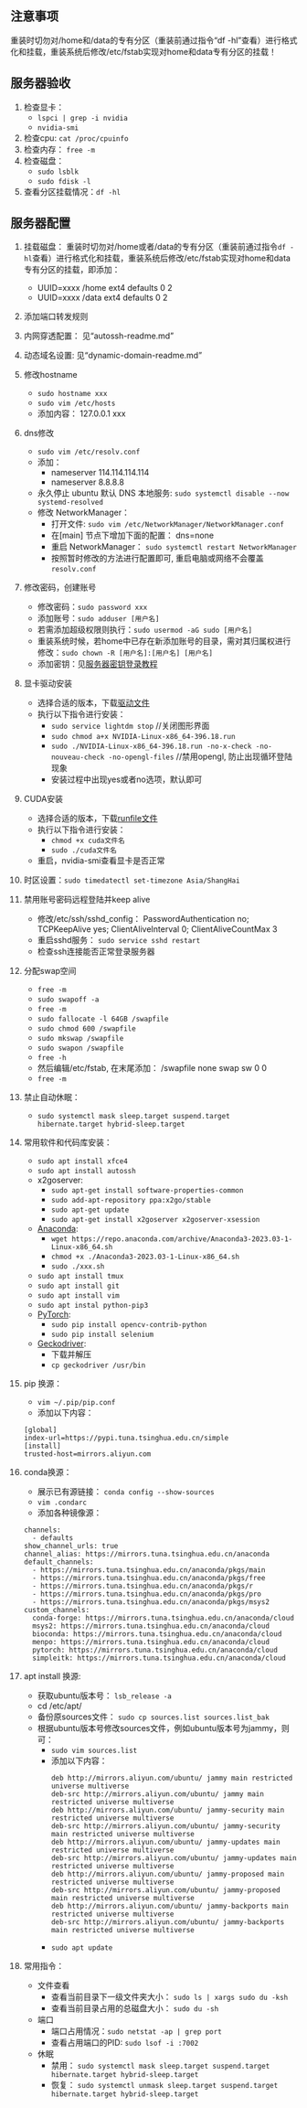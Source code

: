 ## 注意事项
重装时切勿对/home和/data的专有分区（重装前通过指令“df -hl”查看）进行格式化和挂载，重装系统后修改/etc/fstab实现对home和data专有分区的挂载！

## 服务器验收
1. 检查显卡：
    - `lspci | grep -i nvidia`
    - `nvidia-smi`
2. 检查cpu: `cat /proc/cpuinfo`
3. 检查内存： `free -m`
4. 检查磁盘：
    - `sudo lsblk`
    - `sudo fdisk -l`
5. 查看分区挂载情况：`df -hl`

## 服务器配置
1. 挂载磁盘： 重装时切勿对/home或者/data的专有分区（重装前通过指令`df -hl`查看）进行格式化和挂载，重装系统后修改/etc/fstab实现对home和data专有分区的挂载，即添加：
    + UUID=xxxx /home           ext4    defaults        0       2
    + UUID=xxxx /data           ext4    defaults        0       2
2. 添加端口转发规则
3. 内网穿透配置： 见“autossh-readme.md”
4. 动态域名设置: 见“dynamic-domain-readme.md”
5. 修改hostname
    + `sudo hostname xxx`
    + `sudo vim /etc/hosts`
    + 添加内容： 127.0.0.1 xxx
6. dns修改
    + `sudo vim /etc/resolv.conf`
    + 添加：
        - nameserver 114.114.114.114
        - nameserver 8.8.8.8
    + 永久停止 ubuntu 默认 DNS 本地服务:
        `sudo systemctl disable --now systemd-resolved`
    + 修改 NetworkManager：
        - 打开文件: `sudo vim /etc/NetworkManager/NetworkManager.conf`
        - 在[main] 节点下增加下面的配置： dns=none
        - 重启 NetworkManager： `sudo systemctl restart NetworkManager`
        - 按照暂时修改的方法进行配置即可, 重启电脑或网络不会覆盖`resolv.conf`
7. 修改密码，创建账号
    + 修改密码：`sudo password xxx`
    + 添加账号：`sudo adduser [用户名]`
    + 若需添加超级权限则执行：`sudo usermod -aG sudo [用户名]`
    + 重装系统时候，若home中已存在新添加账号的目录，需对其归属权进行修改：`sudo chown -R [用户名]:[用户名] [用户名]`
    + 添加密钥：见[服务器密钥登录教程](https://docs.qq.com/doc/DTVdTTUJNcWtvTWJp)
8. 显卡驱动安装
    + 选择合适的版本，下载[驱动文件](https://www.nvidia.com/download/index.aspx?lang=en-us)
    + 执行以下指令进行安装：
        - `sudo service lightdm stop` //关闭图形界面
        - `sudo chmod a+x NVIDIA-Linux-x86_64-396.18.run`
        - `sudo ./NVIDIA-Linux-x86_64-396.18.run -no-x-check -no-nouveau-check -no-opengl-files` //禁用opengl, 防止出现循环登陆现象
        - 安装过程中出现yes或者no选项，默认即可
9. CUDA安装
    + 选择合适的版本，下载[runfile文件](https://developer.nvidia.com/cuda-downloads?target_os=Linux&target_arch=x86_64&Distribution=Ubuntu)
    + 执行以下指令进行安装：
        - `chmod +x cuda文件名`
        - `sudo ./cuda文件名`
    + 重启，nvidia-smi查看显卡是否正常
10. 时区设置：`sudo timedatectl set-timezone Asia/ShangHai`
11. 禁用账号密码远程登陆并keep alive
    + 修改/etc/ssh/sshd_config： PasswordAuthentication no; TCPKeepAlive yes; ClientAliveInterval 0; ClientAliveCountMax 3
    + 重启sshd服务： `sudo service sshd restart`
    + 检查ssh连接能否正常登录服务器
12. 分配swap空间
    + `free -m`
    + `sudo swapoff -a`
    + `free -m`
    + `sudo fallocate -l 64GB /swapfile`
    + `sudo chmod 600 /swapfile`
    + `sudo mkswap /swapfile`
    + `sudo swapon /swapfile`
    + `free -h`
    + 然后编辑/etc/fstab, 在末尾添加： /swapfile none swap sw 0 0
    + `free -m`
13. 禁止自动休眠：
    + `sudo systemctl mask sleep.target suspend.target hibernate.target hybrid-sleep.target`
14. 常用软件和代码库安装：
    + `sudo apt install xfce4`
    + `sudo apt install autossh`
    + x2goserver:
        - `sudo apt-get install software-properties-common`
        - `sudo add-apt-repository ppa:x2go/stable`
        - `sudo apt-get update`
        - `sudo apt-get install x2goserver x2goserver-xsession`
    + [Anaconda](https://www.anaconda.com/download#downloads):
        - `wget https://repo.anaconda.com/archive/Anaconda3-2023.03-1-Linux-x86_64.sh`
        - `chmod +x ./Anaconda3-2023.03-1-Linux-x86_64.sh`
        - `sudo ./xxx.sh`
    + `sudo apt install tmux`
    + `sudo apt install git`
    + `sudo apt install vim`
    + `sudo apt instal python-pip3`
    + [PyTorch](https://pytorch.org/get-started/locally/):
        - `sudo pip install opencv-contrib-python`
        - `sudo pip install selenium`
    + [Geckodriver](https://github.com/mozilla/geckodriver/releases):
        - 下载并解压
        - `cp geckodriver /usr/bin`
15. pip 换源：
    + `vim ~/.pip/pip.conf`
    + 添加以下内容：
    ```
    [global]
    index-url=https://pypi.tuna.tsinghua.edu.cn/simple
    [install]
    trusted-host=mirrors.aliyun.com
    ```
16. conda换源：

    + 展示已有源链接： `conda config --show-sources`
    + `vim .condarc`
    + 添加各种镜像源：
    ```
    channels:
      - defaults
    show_channel_urls: true
    channel_alias: https://mirrors.tuna.tsinghua.edu.cn/anaconda
    default_channels:
      - https://mirrors.tuna.tsinghua.edu.cn/anaconda/pkgs/main
      - https://mirrors.tuna.tsinghua.edu.cn/anaconda/pkgs/free
      - https://mirrors.tuna.tsinghua.edu.cn/anaconda/pkgs/r
      - https://mirrors.tuna.tsinghua.edu.cn/anaconda/pkgs/pro
      - https://mirrors.tuna.tsinghua.edu.cn/anaconda/pkgs/msys2
    custom_channels:
      conda-forge: https://mirrors.tuna.tsinghua.edu.cn/anaconda/cloud
      msys2: https://mirrors.tuna.tsinghua.edu.cn/anaconda/cloud
      bioconda: https://mirrors.tuna.tsinghua.edu.cn/anaconda/cloud
      menpo: https://mirrors.tuna.tsinghua.edu.cn/anaconda/cloud
      pytorch: https://mirrors.tuna.tsinghua.edu.cn/anaconda/cloud
      simpleitk: https://mirrors.tuna.tsinghua.edu.cn/anaconda/cloud
    ```

17. apt install 换源:
    + 获取ubuntu版本号： `lsb_release -a`
    + cd /etc/apt/
    + 备份原sources文件： `sudo cp sources.list sources.list_bak`
    + 根据ubuntu版本号修改sources文件，例如ubuntu版本号为jammy，则可：
        - `sudo vim sources.list`
        - 添加以下内容：
            ```
            deb http://mirrors.aliyun.com/ubuntu/ jammy main restricted universe multiverse
            deb-src http://mirrors.aliyun.com/ubuntu/ jammy main restricted universe multiverse
            deb http://mirrors.aliyun.com/ubuntu/ jammy-security main restricted universe multiverse
            deb-src http://mirrors.aliyun.com/ubuntu/ jammy-security main restricted universe multiverse
            deb http://mirrors.aliyun.com/ubuntu/ jammy-updates main restricted universe multiverse
            deb-src http://mirrors.aliyun.com/ubuntu/ jammy-updates main restricted universe multiverse
            deb http://mirrors.aliyun.com/ubuntu/ jammy-proposed main restricted universe multiverse
            deb-src http://mirrors.aliyun.com/ubuntu/ jammy-proposed main restricted universe multiverse
            deb http://mirrors.aliyun.com/ubuntu/ jammy-backports main restricted universe multiverse
            deb-src http://mirrors.aliyun.com/ubuntu/ jammy-backports main restricted universe multiverse
            ```
        - `sudo apt update`

18. 常用指令：
    + 文件查看
        - 查看当前目录下一级文件夹大小： `sudo ls | xargs sudo du -ksh`
        - 查看当前目录占用的总磁盘大小： `sudo du -sh`
    + 端口
        - 端口占用情况：`sudo netstat -ap | grep port`
        - 查看占用端口的PID: `sudo lsof -i :7002`
    + 休眠
        - 禁用： `sudo systemctl mask sleep.target suspend.target hibernate.target hybrid-sleep.target`
        - 恢复： `sudo systemctl unmask sleep.target suspend.target hibernate.target hybrid-sleep.target`
